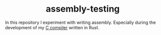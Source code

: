 <h1 align="center">
assembly-testing
</h1>

In this repository I experiment with writing assembly. Especially during the development of my [C compiler](https://github.com/SvenHepkema/rust-c-compiler) written in Rust.
